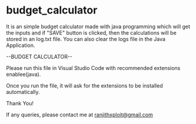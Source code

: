 # budget_calculator
It is an simple budget calculator made with java programming which will get the inputs and if "SAVE" button is clicked, then the calculations will be stored in an log.txt file.
You can also clear the logs file in the Java Application.


--BUDGET CALCULATOR--

Please run this file in Visual Studio Code with recommended extensions enablee(java).

Once you run the file, it will ask for the extensions to be installed automatically.

Thank You!

If any queries, please contact me at ranjithxploit@gmail.com
